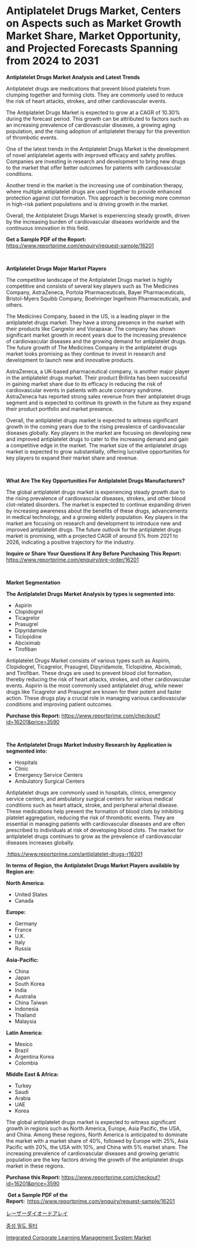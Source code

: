 <p><h1>Antiplatelet Drugs Market, Centers on Aspects such as Market Growth Market Share, Market Opportunity, and Projected Forecasts Spanning from 2024 to 2031</h1></p><p><strong>Antiplatelet Drugs Market Analysis and Latest Trends</strong></p>
<p><p>Antiplatelet drugs are medications that prevent blood platelets from clumping together and forming clots. They are commonly used to reduce the risk of heart attacks, strokes, and other cardiovascular events.</p><p>The Antiplatelet Drugs Market is expected to grow at a CAGR of 10.30% during the forecast period. This growth can be attributed to factors such as an increasing prevalence of cardiovascular diseases, a growing aging population, and the rising adoption of antiplatelet therapy for the prevention of thrombotic events.</p><p>One of the latest trends in the Antiplatelet Drugs Market is the development of novel antiplatelet agents with improved efficacy and safety profiles. Companies are investing in research and development to bring new drugs to the market that offer better outcomes for patients with cardiovascular conditions.</p><p>Another trend in the market is the increasing use of combination therapy, where multiple antiplatelet drugs are used together to provide enhanced protection against clot formation. This approach is becoming more common in high-risk patient populations and is driving growth in the market.</p><p>Overall, the Antiplatelet Drugs Market is experiencing steady growth, driven by the increasing burden of cardiovascular diseases worldwide and the continuous innovation in this field.</p></p>
<p><strong>Get a Sample PDF of the Report:&nbsp;</strong> <a href="https://www.reportprime.com/enquiry/request-sample/16201">https://www.reportprime.com/enquiry/request-sample/16201</a></p>
<p>&nbsp;</p>
<p><strong>Antiplatelet Drugs Major Market Players</strong></p>
<p><p>The competitive landscape of the Antiplatelet Drugs market is highly competitive and consists of several key players such as The Medicines Company, AstraZeneca, Portola Pharmaceuticals, Bayer Pharmaceuticals, Bristol-Myers Squibb Company, Boehringer Ingelheim Pharmaceuticals, and others.</p><p>The Medicines Company, based in the US, is a leading player in the antiplatelet drugs market. They have a strong presence in the market with their products like Cangrelor and Vorapaxar. The company has shown significant market growth in recent years due to the increasing prevalence of cardiovascular diseases and the growing demand for antiplatelet drugs. The future growth of The Medicines Company in the antiplatelet drugs market looks promising as they continue to invest in research and development to launch new and innovative products.</p><p>AstraZeneca, a UK-based pharmaceutical company, is another major player in the antiplatelet drugs market. Their product Brilinta has been successful in gaining market share due to its efficacy in reducing the risk of cardiovascular events in patients with acute coronary syndrome. AstraZeneca has reported strong sales revenue from their antiplatelet drugs segment and is expected to continue its growth in the future as they expand their product portfolio and market presence.</p><p>Overall, the antiplatelet drugs market is expected to witness significant growth in the coming years due to the rising prevalence of cardiovascular diseases globally. Key players in the market are focusing on developing new and improved antiplatelet drugs to cater to the increasing demand and gain a competitive edge in the market. The market size of the antiplatelet drugs market is expected to grow substantially, offering lucrative opportunities for key players to expand their market share and revenue.</p></p>
<p>&nbsp;</p>
<p><strong>What Are The Key Opportunities For Antiplatelet Drugs Manufacturers?</strong></p>
<p><p>The global antiplatelet drugs market is experiencing steady growth due to the rising prevalence of cardiovascular diseases, strokes, and other blood clot-related disorders. The market is expected to continue expanding driven by increasing awareness about the benefits of these drugs, advancements in medical technology, and a growing elderly population. Key players in the market are focusing on research and development to introduce new and improved antiplatelet drugs. The future outlook for the antiplatelet drugs market is promising, with a projected CAGR of around 5% from 2021 to 2026, indicating a positive trajectory for the industry.</p></p>
<p><strong>Inquire or Share Your Questions If Any Before Purchasing This Report:</strong> <a href="https://www.reportprime.com/enquiry/pre-order/16201">https://www.reportprime.com/enquiry/pre-order/16201</a></p>
<p>&nbsp;</p>
<p><strong>Market Segmentation</strong></p>
<p><strong>The Antiplatelet Drugs Market Analysis by types is segmented into:</strong></p>
<p><ul><li>Aspirin</li><li>Clopidogrel</li><li>Ticagrelor</li><li>Prasugrel</li><li>Dipyridamole</li><li>Ticlopidine</li><li>Abciximab</li><li>Tirofiban</li></ul></p>
<p><p>Antiplatelet Drugs Market consists of various types such as Aspirin, Clopidogrel, Ticagrelor, Prasugrel, Dipyridamole, Ticlopidine, Abciximab, and Tirofiban. These drugs are used to prevent blood clot formation, thereby reducing the risk of heart attacks, strokes, and other cardiovascular events. Aspirin is the most commonly used antiplatelet drug, while newer drugs like Ticagrelor and Prasugrel are known for their potent and faster action. These drugs play a crucial role in managing various cardiovascular conditions and improving patient outcomes.</p></p>
<p><strong>Purchase this Report:&nbsp;</strong><a href="https://www.reportprime.com/checkout?id=16201&price=3590">https://www.reportprime.com/checkout?id=16201&price=3590</a></p>
<p>&nbsp;</p>
<p><strong>The Antiplatelet Drugs Market Industry Research by Application is segmented into:</strong></p>
<p><ul><li>Hospitals</li><li>Clinic</li><li>Emergency Service Centers</li><li>Ambulatory Surgical Centers</li></ul></p>
<p><p>Antiplatelet drugs are commonly used in hospitals, clinics, emergency service centers, and ambulatory surgical centers for various medical conditions such as heart attack, stroke, and peripheral arterial disease. These medications help prevent the formation of blood clots by inhibiting platelet aggregation, reducing the risk of thrombotic events. They are essential in managing patients with cardiovascular diseases and are often prescribed to individuals at risk of developing blood clots. The market for antiplatelet drugs continues to grow as the prevalence of cardiovascular diseases increases globally.</p></p>
<p><a href="https://www.reportprime.com/antiplatelet-drugs-r16201">&nbsp;https://www.reportprime.com/antiplatelet-drugs-r16201</a></p>
<p><strong>In terms of Region, the Antiplatelet Drugs Market Players available by Region are:</strong></p>
<p>
    <p> <strong> North America: </strong>
        <ul>
            <li>United States</li>
            <li>Canada</li>
        </ul>
        </p> 
    <p> <strong> Europe: </strong>
        <ul>
            <li>Germany</li>
            <li>France</li>
            <li>U.K.</li>
            <li>Italy</li>
            <li>Russia</li>
        </ul>
        </p> 
    <p> <strong> Asia-Pacific: </strong>
        <ul>
            <li>China</li>
            <li>Japan</li>
            <li>South Korea</li>
            <li>India</li>
            <li>Australia</li>
            <li>China Taiwan</li>
            <li>Indonesia</li>
            <li>Thailand</li>
            <li>Malaysia</li>
        </ul>
        </p> 
    <p> <strong> Latin America: </strong>
        <ul>
            <li>Mexico</li>
            <li>Brazil</li>
            <li>Argentina Korea</li>
            <li>Colombia</li>
        </ul>
        </p> 
    <p> <strong> Middle East & Africa: </strong>
        <ul>
            <li>Turkey</li>
            <li>Saudi</li>
            <li>Arabia</li>
            <li>UAE</li>
            <li>Korea</li>
        </ul>
    </p>
    </p>
<p><p>The global antiplatelet drugs market is expected to witness significant growth in regions such as North America, Europe, Asia Pacific, the USA, and China. Among these regions, North America is anticipated to dominate the market with a market share of 40%, followed by Europe with 25%, Asia Pacific with 20%, the USA with 10%, and China with 5% market share. The increasing prevalence of cardiovascular diseases and growing geriatric population are the key factors driving the growth of the antiplatelet drugs market in these regions.</p></p>
<p><strong>Purchase this Report: </strong><a href="https://www.reportprime.com/checkout?id=16201&price=3590">https://www.reportprime.com/checkout?id=16201&price=3590</a></p>
<p>&nbsp;<strong>Get a Sample PDF of the Report:&nbsp;&nbsp;</strong><a href="https://www.reportprime.com/enquiry/request-sample/16201">https://www.reportprime.com/enquiry/request-sample/16201</a></p>
<p><strong></strong></p>
<p><p><a href="https://github.com/JessKilback/Market-Research-Report-List-2/blob/main/4163942122468.md">レーザーダイオードアレイ</a></p><p><a href="https://github.com/risastia4/Market-Research-Report-List-1/blob/main/2190633123656.md">중성 밀도 필터</a></p><p><a href="https://view.publitas.com/reportprime-1/global-integrated-corporate-learning-management-system-market-status-2024-2031-and-forecast-by-region-product-end-use/">Integrated Corporate Learning Management System Market</a></p></p>